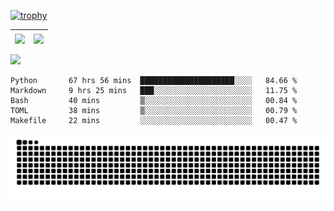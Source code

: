 [![trophy](https://github-profile-trophy.vercel.app/?username=ocss884&column=7)](https://github.com/ocss884)

| <img align="center" src="https://github-readme-stats.vercel.app/api?username=ocss884&show_icons=true&hide_border=true" /> | <img align="center" src="https://github-readme-streak-stats.herokuapp.com?user=ocss884&hide_border=true&date_format=M%20j%5B%2C%20Y%5D&ring=7EDDCF&fire=7EDDCF" /> |
| ------------------------------------------------------------ | ------------------------------------------------------------ |

![](https://komarev.com/ghpvc/?username=ocss884&color=brightgreen)

<!--START_SECTION:waka-->

```text
Python       67 hrs 56 mins  █████████████████████░░░░   84.66 %
Markdown     9 hrs 25 mins   ███░░░░░░░░░░░░░░░░░░░░░░   11.75 %
Bash         40 mins         ▒░░░░░░░░░░░░░░░░░░░░░░░░   00.84 %
TOML         38 mins         ▒░░░░░░░░░░░░░░░░░░░░░░░░   00.79 %
Makefile     22 mins         ░░░░░░░░░░░░░░░░░░░░░░░░░   00.47 %
```

<!--END_SECTION:waka-->

<p align="center">
   <img src="https://github.com/ocss884/ocss884/blob/output/github-snake.svg" alt="snake">
</p>
